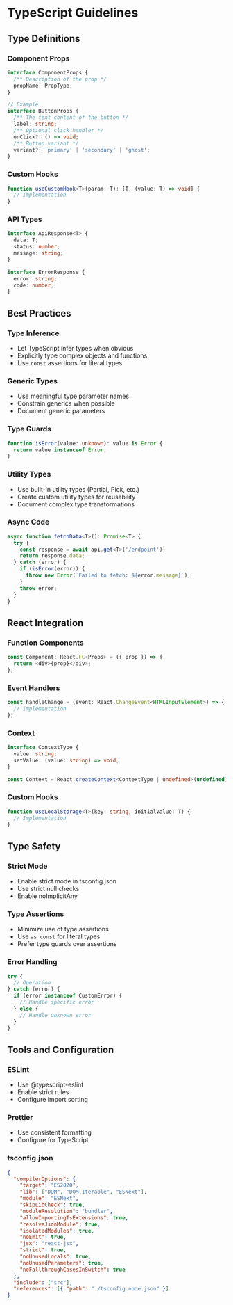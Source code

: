 # TypeScript Guidelines

## Type Definitions

### Component Props
```typescript
interface ComponentProps {
  /** Description of the prop */
  propName: PropType;
}

// Example
interface ButtonProps {
  /** The text content of the button */
  label: string;
  /** Optional click handler */
  onClick?: () => void;
  /** Button variant */
  variant?: 'primary' | 'secondary' | 'ghost';
}
```

### Custom Hooks
```typescript
function useCustomHook<T>(param: T): [T, (value: T) => void] {
  // Implementation
}
```

### API Types
```typescript
interface ApiResponse<T> {
  data: T;
  status: number;
  message: string;
}

interface ErrorResponse {
  error: string;
  code: number;
}
```

## Best Practices

### Type Inference
- Let TypeScript infer types when obvious
- Explicitly type complex objects and functions
- Use `const` assertions for literal types

### Generic Types
- Use meaningful type parameter names
- Constrain generics when possible
- Document generic parameters

### Type Guards
```typescript
function isError(value: unknown): value is Error {
  return value instanceof Error;
}
```

### Utility Types
- Use built-in utility types (Partial, Pick, etc.)
- Create custom utility types for reusability
- Document complex type transformations

### Async Code
```typescript
async function fetchData<T>(): Promise<T> {
  try {
    const response = await api.get<T>('/endpoint');
    return response.data;
  } catch (error) {
    if (isError(error)) {
      throw new Error(`Failed to fetch: ${error.message}`);
    }
    throw error;
  }
}
```

## React Integration

### Function Components
```typescript
const Component: React.FC<Props> = ({ prop }) => {
  return <div>{prop}</div>;
};
```

### Event Handlers
```typescript
const handleChange = (event: React.ChangeEvent<HTMLInputElement>) => {
  // Implementation
};
```

### Context
```typescript
interface ContextType {
  value: string;
  setValue: (value: string) => void;
}

const Context = React.createContext<ContextType | undefined>(undefined);
```

### Custom Hooks
```typescript
function useLocalStorage<T>(key: string, initialValue: T) {
  // Implementation
}
```

## Type Safety

### Strict Mode
- Enable strict mode in tsconfig.json
- Use strict null checks
- Enable noImplicitAny

### Type Assertions
- Minimize use of type assertions
- Use `as const` for literal types
- Prefer type guards over assertions

### Error Handling
```typescript
try {
  // Operation
} catch (error) {
  if (error instanceof CustomError) {
    // Handle specific error
  } else {
    // Handle unknown error
  }
}
```

## Tools and Configuration

### ESLint
- Use @typescript-eslint
- Enable strict rules
- Configure import sorting

### Prettier
- Use consistent formatting
- Configure for TypeScript

### tsconfig.json
```json
{
  "compilerOptions": {
    "target": "ES2020",
    "lib": ["DOM", "DOM.Iterable", "ESNext"],
    "module": "ESNext",
    "skipLibCheck": true,
    "moduleResolution": "bundler",
    "allowImportingTsExtensions": true,
    "resolveJsonModule": true,
    "isolatedModules": true,
    "noEmit": true,
    "jsx": "react-jsx",
    "strict": true,
    "noUnusedLocals": true,
    "noUnusedParameters": true,
    "noFallthroughCasesInSwitch": true
  },
  "include": ["src"],
  "references": [{ "path": "./tsconfig.node.json" }]
}
```
